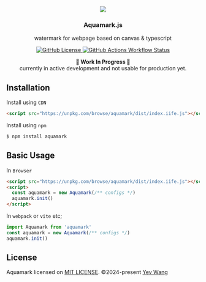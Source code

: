 <p align="center">
  <img src="https://github.com/wangyewei/aquamark/assets/49926816/7c4909f5-1aad-4ec4-94a2-3e6f8bc5e3c7" />
  <br />

  <h3 align="center">Aquamark.js</h3>
  <p align="center">watermark for webpage based on canvas & typescript</p>
<p>

<p align="center">
  <a href="https://github.com/wangyewei/aquamark/blob/main/LICENSE">
    <img alt="GitHub License" src="https://img.shields.io/github/license/wangyewei/aquamark">
  </a>
  <a href="https://github.com/wangyewei/aquamark/actions">
    <img alt="GitHub Actions Workflow Status" src="https://img.shields.io/github/actions/workflow/status/wangyewei/aquamark/.github%2Fworkflows%2Fci.yml?label=ci">
  </a>
</p>


<p align="center">
  <b>🚧 Work In Progress 🚧</b><br/>
  currently in active development and not usable for production yet.
</p>


## Installation

Install using `CDN`

```html
<script src="https://unpkg.com/browse/aquamark/dist/index.iife.js"></script>
```
Install using `npm`

```sh
$ npm install aquamark
```

## Basic Usage

In `Browser`
```html
<script src="https://unpkg.com/browse/aquamark/dist/index.iife.js"></script>
<script>
  const aquamark = new Aquamark(/** configs */)
  aquamark.init()
</script>
```

In `webpack` or `vite` etc;
```typescript
import Aquamark from 'aquamark'
const aquamark = new Aquamark(/** configs */)
aquamark.init()
```

## License

Aquamark licensed on [MIT LICENSE](./LICENSE). &copy;2024-present [Yev Wang](https://yev.wang)
